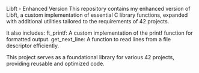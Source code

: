 Libft - Enhanced Version
This repository contains my enhanced version of Libft,
a custom implementation of essential C library functions, 
expanded with additional utilities tailored to the requirements of 42 projects. 

It also includes:
ft_printf: A custom implementation of the printf function for formatted output.
get_next_line: A function to read lines from a file descriptor efficiently.

This project serves as a foundational library for various 42 projects, 
providing reusable and optimized code.
